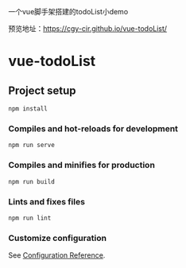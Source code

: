 一个vue脚手架搭建的todoList小demo

预览地址：https://cgy-cir.github.io/vue-todoList/

# vue-todoList

## Project setup
```
npm install
```

### Compiles and hot-reloads for development
```
npm run serve
```

### Compiles and minifies for production
```
npm run build
```

### Lints and fixes files
```
npm run lint
```

### Customize configuration
See [Configuration Reference](https://cli.vuejs.org/config/).
